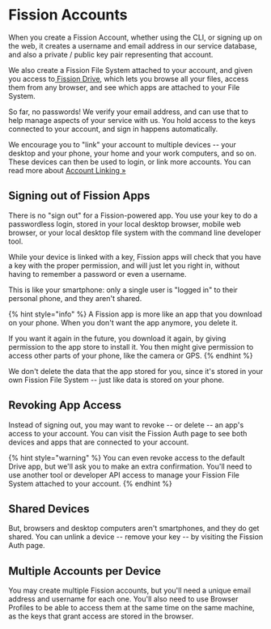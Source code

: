 # Fission Accounts

When you create a Fission Account, whether using the CLI, or signing up on the web, it creates a username and email address in our service database, and also a private / public key pair representing that account.

We also create a Fission File System attached to your account, and given you access to[ Fission Drive](https://guide.fission.codes/drive), which lets you browse all your files, access them from any browser, and see which apps are attached to your File System.

So far, no passwords! We verify your email address, and can use that to help manage aspects of your service with us. You hold access to the keys connected to your account, and sign in happens automatically.

We encourage you to "link" your account to multiple devices -- your desktop and your phone, your home and your work computers, and so on. These devices can then be used to login, or link more accounts. You can read more about [Account Linking »](account-linking.md)

## Signing out of Fission Apps

There is no "sign out" for a Fission-powered app. You use your key to do a passwordless login, stored in your local desktop browser, mobile web browser, or your local desktop file system with the command line developer tool.

While your device is linked with a key, Fission apps will check that you have a key with the proper permission, and will just let you right in, without having to remember a password or even a username.

This is like your smartphone: only a single user is "logged in" to their personal phone, and they aren't shared.

{% hint style="info" %}
A Fission app is more like an app that you download on your phone. When you don't want the app anymore, you delete it. 

If you want it again in the future, you download it again, by giving permission to the app store to install it. You then might give permission to access other parts of your phone, like the camera or GPS.
{% endhint %}

We don't delete the data that the app stored for you, since it's stored in your own Fission File System -- just like data is stored on your phone.

## Revoking App Access

Instead of signing out, you may want to revoke -- or delete -- an app's access to your account. You can visit the Fission Auth page to see both devices and apps that are connected to your account.

{% hint style="warning" %}
You can even revoke access to the default Drive app, but we'll ask you to make an extra confirmation. You'll need to use another tool or developer API access to manage your Fission File System attached to your account.
{% endhint %}

## Shared Devices

But, browsers and desktop computers aren't smartphones, and they do get shared. You can unlink a device -- remove your key -- by visiting the Fission Auth page.

## Multiple Accounts per Device

You may create multiple Fission accounts, but you'll need a unique email address and username for each one. You'll also need to use Browser Profiles to be able to access them at the same time on the same machine, as the keys that grant access are stored in the browser.



